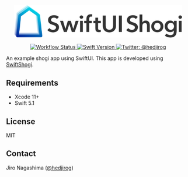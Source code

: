 <p align="center">
    <img src="Logo.png" width="460" max-width="90%" alt=“SwiftUIShogi” />
</p>

<p align="center">
    <a href="https://github.com/hedjirog/SwiftUIShogi/actions">
        <img src="https://github.com/hedjirog/SwiftUIShogi/workflows/CI/badge.svg" alt="Workflow Status" />
    </a>
    <a href="https://swift.org/download/">
        <img src="https://img.shields.io/badge/swift-5.1-orange.svg" alt="Swift Version" />
    </a>
    <a href="https://twitter.com/hedjirog">
        <img src="https://img.shields.io/badge/twitter-@hedjirog-blue.svg?style=flat" alt="Twitter: @hedjirog" />
    </a>
</p>

An example shogi app using SwiftUI. This app is developed using [SwiftShogi](https://github.com/hedjirog/SwiftShogi).

## Requirements

* Xcode 11+
* Swift 5.1

## License

MIT

## Contact

Jiro Nagashima ([@hedjirog](https://twitter.com/hedjirog))
